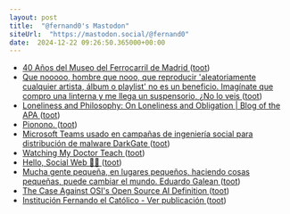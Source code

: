 ```yaml
---
layout: post
title:  "@fernand0's Mastodon"
siteUrl:  "https://mastodon.social/@fernand0"
date:  2024-12-22 09:26:50.365000+00:00
---
```

*  [40 Años del Museo del Ferrocarril de Madrid  ](https://museodelferrocarril.org/40Museo/index.asp) ([toot](https://mastodon.social/@fernand0/113695759424814780))
*  [Que nooooo, hombre que nooo, que reproducir &#39;aleatoriamente cualquier artista, álbum o playlist&#39; no es un beneficio. Imagínate que compro una linterna y me llega un suspensorio, ¿No lo veis ](https://mastodon.social/@fernand0/113695664493820871) ([toot](https://mastodon.social/@fernand0/113695664493820871))
*  [Loneliness and Philosophy: On Loneliness and Obligation \| Blog of the APA ](https://blog.apaonline.org/2024/12/16/loneliness-and-philosophy-arendt-liberalism-and-loneliness) ([toot](https://mastodon.social/@fernand0/113694800101599031))
*  [Pionono. ](https://avecesunafoto.wordpress.com/2024/12/21/pionono) ([toot](https://mastodon.social/@fernand0/113694146081391366))
*  [Microsoft Teams usado en campañas de ingeniería social para distribución de malware DarkGate ](https://unaaldia.hispasec.com/2024/12/microsoft-teams-usado-en-campanas-de-ingenieria-social-para-distribucion-de-malware-darkgate.htm) ([toot](https://mastodon.social/@fernand0/113694117208557779))
*  [Watching My Doctor Teach ](https://cogdogblog.com/2024/12/watching-my-doctor-teach) ([toot](https://mastodon.social/@fernand0/113692195311116050))
*  [Hello, Social Web 👋🏼 ](https://www.anew.social/hello-social-web) ([toot](https://mastodon.social/@fernand0/113692040101358157))
*  [Mucha gente pequeña, en lugares pequeños, haciendo cosas pequeñas, puede cambiar el mundo. Eduardo Galean ](https://mastodon.social/@fernand0/113691944533854520) ([toot](https://mastodon.social/@fernand0/113691944533854520))
*  [The Case Against OSI's Open Source AI Definition ](https://thenewstack.io/the-case-against-osis-open-source-ai-definition) ([toot](https://mastodon.social/@fernand0/113691703856273387))
*  [Institución Fernando el Católico - Ver publicación ](https://ifc.dpz.es/publicaciones/ver/id/406) ([toot](https://mastodon.social/@fernand0/113691515147124486))

